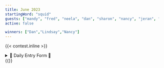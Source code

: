 ```yaml
---
title: June 2023
startingWord: "squid"
guests: ["mandy", "fred", "neela", "dan", "sharon", "nancy", "jeran", "lindsay"]
active: false

winners: ["Dan","Lindsay","Nancy"]
---
```


{{< contest.inline >}}
<details>
  <summary>🎯 Daily Entry Form 👋</summary>
  <iframe src="https://docs.google.com/forms/d/e/1FAIpQLScYCyiyFWECOKu4odyCze8AhGBgn6XB--qwDVvaDVBb3zm77Q/viewform?embedded=true" width="640" height="1232" frameborder="0" marginheight="0" marginwidth="0">Loading…</iframe>
</details>
{{</ contest.inline >}}
